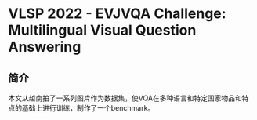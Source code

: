 # VLSP 2022 - EVJVQA Challenge: Multilingual Visual Question Answering

## 简介

本文从越南拍了一系列图片作为数据集，使VQA在多种语言和特定国家物品和特点的基础上进行训练，制作了一个benchmark。
